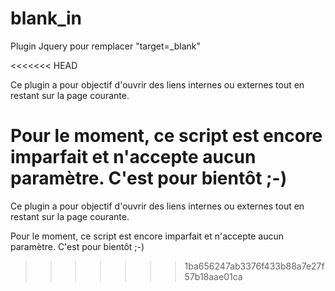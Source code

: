 # blank_in
Plugin Jquery pour remplacer "target=_blank"

<<<<<<< HEAD

Ce plugin a pour objectif d'ouvrir des liens internes ou externes tout en restant sur la page courante.

Pour le moment, ce script est encore imparfait et n'accepte aucun paramètre. C'est pour bientôt ;-)
=======
Ce plugin a pour objectif d'ouvrir des liens internes ou externes tout en restant sur la page courante.

Pour le moment, ce script est encore imparfait et n'accepte aucun paramètre.
C'est pour bientôt ;-)
>>>>>>> 1ba656247ab3376f433b88a7e27f57b18aae01ca
